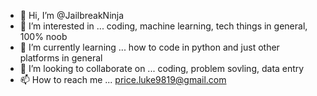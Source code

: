 - 👋 Hi, I’m @JailbreakNinja
- 👀 I’m interested in ... coding, machine learning, tech things in general, 100% noob
- 🌱 I’m currently learning ... how to code in python and just other platforms in general
- 💞️ I’m looking to collaborate on ... coding, problem sovling, data entry
- 📫 How to reach me ... price.luke9819@gmail.com

<!---
JailbreakNinja/JailbreakNinja is a ✨ special ✨ repository because its `README.md` (this file) appears on your GitHub profile.
You can click the Preview link to take a look at your changes.
--->

